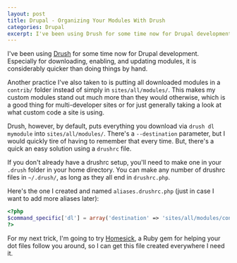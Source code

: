 ```yaml
---
layout: post
title: Drupal - Organizing Your Modules With Drush
categories: Drupal
excerpt: I've been using Drush for some time now for Drupal development. Especially for downloading, enabling, and updating modules, it is considerably quicker than doing things by hand. Another practice I’ve also taken to is putting all downloaded modules in a contrib/ folder instead of simply in sites/all/modules/. This makes my custom modules stand out much more than they would otherwise, which is a good thing for multi-developer sites or for just generally taking a look at what custom code a site is using.
---
```

I've been using <a title="Drush" href="http://www.drush.ws" target="_blank">Drush</a> for some time now for Drupal development. Especially for downloading, enabling, and updating modules, it is considerably quicker than doing things by hand.

Another practice I've also taken to is putting all downloaded modules in a <code>contrib/</code> folder instead of simply in <code>sites/all/modules/</code>. This makes my custom modules stand out much more than they would otherwise, which is a good thing for multi-developer sites or for just generally taking a look at what custom code a site is using.

Drush, however, by default, puts everything you download via <code>drush dl mymodule</code> into <code>sites/all/modules/</code>. There's a <code>--destination</code> parameter, but I would quickly tire of having to remember that every time. But, there's a quick an easy solution using a <code>drushrc</code> file.

If you don't already have a drushrc setup, you'll need to make one in your <code>.drush</code> folder in your home directory. You can make any number of drushrc files in <code>~/.drush/</code>, as long as they all end in <code>drushrc.php</code>.

Here's the one I created and named <code>aliases.drushrc.php</code> (just in case I want to add more aliases later):

``` php
<?php
$command_specific['dl'] = array('destination' => 'sites/all/modules/contrib');
?>
```

For my next trick, I'm going to try <a href="http://technicalpickles.com/posts/never-leave-your-dotfiles-behind-again-with-homesick/">Homesick</a>, a Ruby gem for helping your dot files follow you around, so I can get this file created everywhere I need it.

